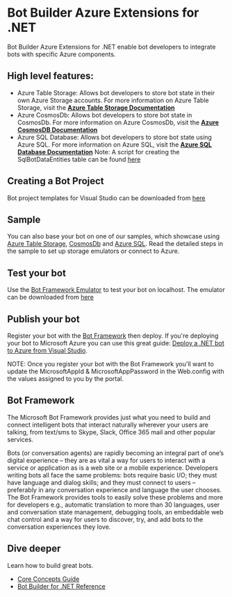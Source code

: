# Bot Builder Azure Extensions for .NET
Bot Builder Azure Extensions for .NET enable bot developers to integrate bots with specific Azure components. 



## High level features:

* Azure Table Storage: Allows bot developers to store bot state in their own Azure Storage accounts. For more information on Azure Table Storage, visit the **[Azure Table Storage Documentation](https://azure.microsoft.com/en-us/services/storage/tables/)**
* Azure CosmosDb: Allows bot developers to store bot state in CosmosDb. For more information on Azure CosmosDb, visit the **[Azure CosmosDB Documentation](https://docs.microsoft.com/en-us/azure/cosmos-db/introduction)**
* Azure SQL Database: Allows bot developers to store bot state using Azure SQL. For more information on Azure SQL, visit the  **[Azure SQL Database Documentation](https://docs.microsoft.com/en-us/azure/sql-database/)** Note: A script for creating the SqlBotDataEntities table can be found [here](AzureSql-CreateTable.sql)
 
## Creating a Bot Project

Bot project templates for Visual Studio can be downloaded from [here](https://docs.microsoft.com/en-us/bot-framework/dotnet/bot-builder-dotnet-quickstart)

## Sample

You can also base your bot on one of our samples, which showcase using [Azure Table Storage](samples/AzureTable/), [CosmosDb](samples/DocumentDb/) and [Azure SQL](samples/AzureSql/). Read the detailed steps in the sample to set up storage emulators or connect to Azure.

## Test your bot
Use the [Bot Framework Emulator](http://docs.botframework.com/connector/tools/bot-framework-emulator/) to test your bot on localhost. The emulator can be downloaded from [here](http://aka.ms/bf-bc-emulator) 

## Publish your bot
Register your bot with the [Bot Framework](http://docs.botframework.com/connector/getstarted/#registering-your-bot-with-the-microsoft-bot-framework) then deploy. If you're deploying your bot to Microsoft Azure you can use this great guide: [Deploy a .NET bot to Azure from Visual Studio](https://docs.microsoft.com/en-us/bot-framework/deploy-dotnet-bot-visual-studio).

NOTE: Once you register your bot with the Bot Framework you'll want to update the MicrosoftAppId & MicrosoftAppPassword in the Web.config with the values assigned to you by the portal.

## Bot Framework

The Microsoft Bot Framework provides just what you need to build and connect intelligent bots that interact naturally wherever your users are talking, from text/sms to Skype, Slack, Office 365 mail and other popular services.

Bots (or conversation agents) are rapidly becoming an integral part of one’s digital experience – they are as vital a way for users to interact with a service or application as is a web site or a mobile experience. Developers writing bots all face the same problems: bots require basic I/O; they must have language and dialog skills; and they must connect to users – preferably in any conversation experience and language the user chooses. The Bot Framework provides tools to easily solve these problems and more for developers e.g., automatic translation to more than 30 languages, user and conversation state management, debugging tools, an embeddable web chat control and a way for users to discover, try, and add bots to the conversation experiences they love.


## Dive deeper
Learn how to build great bots.

* [Core Concepts Guide](https://docs.microsoft.com/en-us/bot-framework/dotnet/bot-builder-dotnet-concepts)
* [Bot Builder for .NET Reference](https://docs.microsoft.com/en-us/bot-framework/dotnet/bot-builder-dotnet-overview)
